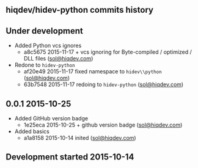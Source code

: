 hiqdev/hidev-python commits history
-----------------------------------

## Under development

- Added Python vcs ignores
    - a8c5675 2015-11-17 + vcs ignoring for Byte-compiled / optimized / DLL files (sol@hiqdev.com)
- Redone to `hidev-python`
    - af20e49 2015-11-17 fixed namespace to `hidev\\python` (sol@hiqdev.com)
    - 63b7548 2015-11-17 redoing to `hidev-python` (sol@hiqdev.com)

## 0.0.1 2015-10-25

- Added GitHub version badge
    - 1e25eca 2015-10-25 + github version badge (sol@hiqdev.com)
- Added basics
    - a1a8158 2015-10-14 inited (sol@hiqdev.com)

## Development started 2015-10-14


